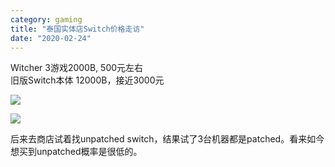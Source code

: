 ```yaml
---
category: gaming
title: "泰国实体店Switch价格走访"
date: "2020-02-24"
---
```


Witcher 3游戏2000B, 500元左右  
旧版Switch本体 12000B，接近3000元

![](https://goooooouwa.files.wordpress.com/2020/04/img_20200224_135256.jpg?w=768)

![](https://goooooouwa.files.wordpress.com/2020/04/img_20200224_135221.jpg?w=768)

后来去商店试着找unpatched switch，结果试了3台机器都是patched。看来如今想买到unpatched概率是很低的。

